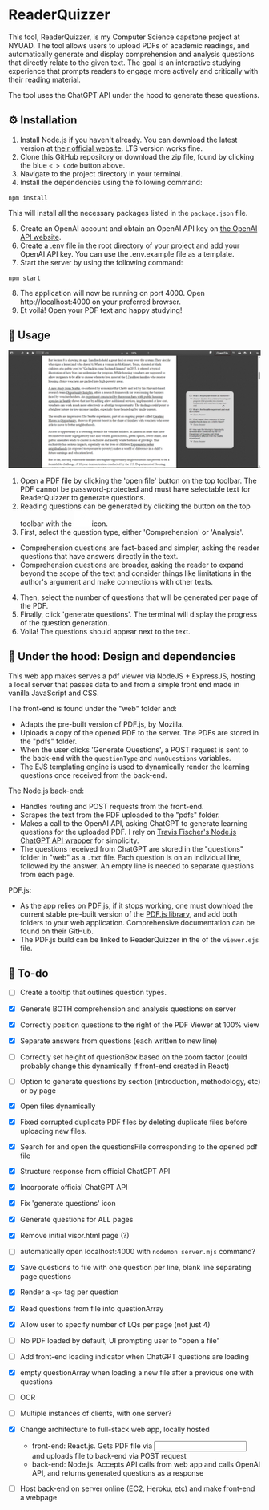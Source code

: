 # ReaderQuizzer

This tool, ReaderQuizzer, is my Computer Science capstone project at NYUAD. The tool allows users to upload PDFs of academic readings, and  automatically generate and display comprehension and analysis questions that directly relate to the given text. The goal is an interactive studying experience that prompts readers to engage more actively and critically with their reading material.

The tool uses the ChatGPT API under the hood to generate these questions.


## :gear: Installation
1. Install Node.js if you haven't already. You can download the latest version at [their official website](https://nodejs.org/en/download). LTS version works fine.
2. Clone this GitHub repository or download the zip file, found by clicking the blue `< > Code` button above.
3. Navigate to the project directory in your terminal.
4. Install the dependencies using the following command:
```
npm install
```
This will install all the necessary packages listed in the `package.json` file.

5. Create an OpenAI account and obtain an OpenAI API key on [the OpenAI API website](https://platform.openai.com/account/api-keys).
6. Create a .env file in the root directory of your project and add your OpenAI API key. You can use the .env.example file as a template.
7. Start the server by using the following command:
```
npm start
```
8. The application will now be running on port 4000. Open http://localhost:4000 on your preferred browser.
9. Et voilá! Open your PDF text and happy studying!

## :rocket: Usage
![Screenshot of the tool](/assets/ReaderQuizzer%20screenshot.png "ReaderQuizzer Screenshot")

1. Open a PDF file by clicking the 'open file' button on the top toolbar. The PDF cannot be password-protected and must have selectable text for ReaderQuizzer to generate questions.
2. Reading questions can be generated by clicking the button on the top toolbar with the ![Generate questions button](/assets/toolbarButton-chatgpt%402x.png) icon. 
3. First, select the question type, either 'Comprehension' or 'Analysis'.
- Comprehension questions are fact-based and simpler, asking the reader questions that have answers directly in the text.
- Comprehension questions are broader, asking the reader to expand beyond the scope of the text and consider things like limitations in the author's argument and make connections with other texts.
4. Then, select the number of questions that will be generated per page of the PDF.
5. Finally, click 'generate questions'. The terminal will display the progress of the question generation.
6. Voila! The questions should appear next to the text. 



## :toolbox: Under the hood: Design and dependencies

This web app makes serves a pdf viewer via NodeJS + ExpressJS, hosting a local server that passes data to and from a simple front end made in vanilla JavaScript and CSS.

The front-end is found under the "web" folder and:
- Adapts the pre-built version of PDF.js, by Mozilla.
- Uploads a copy of the opened PDF to the server. The PDFs are stored in the "pdfs" folder.
- When the user clicks 'Generate Questions', a POST request is sent to the back-end with the `questionType` and `numQuestions` variables.
- The EJS templating engine is used to dynamically render the learning questions once received from the back-end.

The Node.js back-end:
- Handles routing and POST requests from the front-end.
- Scrapes the text from the PDF uploaded to the "pdfs" folder.
- Makes a call to the OpenAI API, asking ChatGPT to generate learning questions for the uploaded PDF. I rely on [Travis Fischer's Node.js ChatGPT API wrapper](https://github.com/transitive-bullshit/chatgpt-api) for simplicity.
- The questions received from ChatGPT are stored in the "questions" folder in "web" as a `.txt` file. Each question is on an individual line, followed by the answer. An empty line is needed to separate questions from each page. 

PDF.js:
- As the app relies on PDF.js, if it stops working, one must download the current stable pre-built version of the [PDF.js library](https://github.com/mozilla/pdf.js), and add both folders to your web application. Comprehensive documentation can be found on their GitHub.
- The PDF.js build can be linked to ReaderQuizzer in the <head> of the `viewer.ejs` file.



## :dart: To-do
- [ ] Create a tooltip that outlines question types.
- [x] Generate BOTH comprehension and analysis questions on server
- [x] Correctly position questions to the right of the PDF Viewer at 100% view
- [x] Separate answers from questions (each written to new line)
- [ ] Correctly set height of questionBox based on the zoom factor (could probably change this dynamically if front-end created in React)
- [ ] Option to generate questions by section (introduction, methodology, etc) or by page 
- [x] Open files dynamically
- [x] Fixed corrupted duplicate PDF files by deleting duplicate files before uploading new files.
- [x] Search for and open the questionsFile corresponding to the opened pdf file
- [x] Structure response from official ChatGPT API
- [x] Incorporate official ChatGPT API
- [x] Fix 'generate questions' icon
- [x] Generate questions for ALL pages
- [x] Remove initial visor.html page (?)
- [ ] automatically open localhost:4000 with `nodemon server.mjs` command?
- [x] Save questions to file with one question per line, blank line separating page questions
- [x] Render a `<p>` tag per question
- [x] Read questions from file into questionArray
- [x] Allow user to specify number of LQs per page (not just 4)
- [ ] No PDF loaded by default, UI prompting user to "open a file" 
- [ ] Add front-end loading indicator when ChatGPT questions are loading
- [x] empty questionArray when loading a new file after a previous one with questions
- [ ] OCR 
- [ ] Multiple instances of clients, with one server?

- [x] Change architecture to full-stack web app, locally hosted
    - front-end: React.js. Gets PDF file via <input> and uploads file to back-end via POST request
    - back-end: Node.js. Accepts API calls from web app and calls OpenAI API, and returns generated questions as a response
- [ ] Host back-end on server online (EC2, Heroku, etc) and make front-end a webpage
